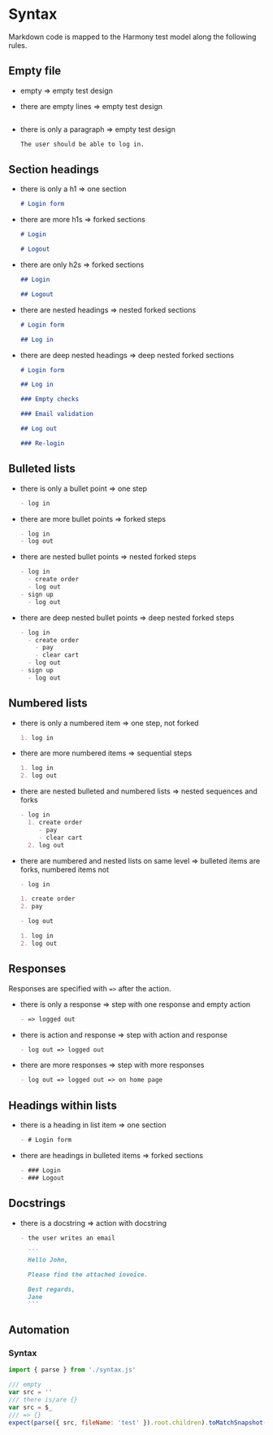 # Syntax

Markdown code is mapped to the Harmony test model along the following rules.

## Empty file

- empty => empty test design
- there are empty lines => empty test design

  ```markdown

  ```

- there is only a paragraph => empty test design

  ```markdown
  The user should be able to log in.
  ```

## Section headings

- there is only a h1 => one section

  ```markdown
  # Login form
  ```

- there are more h1s => forked sections

  ```markdown
  # Login

  # Logout
  ```

- there are only h2s => forked sections

  ```markdown
  ## Login

  ## Logout
  ```

- there are nested headings => nested forked sections

  ```markdown
  # Login form

  ## Log in
  ```

- there are deep nested headings => deep nested forked sections

  ```markdown
  # Login form

  ## Log in

  ### Empty checks

  ### Email validation

  ## Log out

  ### Re-login
  ```

## Bulleted lists

- there is only a bullet point => one step

  ```markdown
  - log in
  ```

- there are more bullet points => forked steps
  ```markdown
  - log in
  - log out
  ```
- there are nested bullet points => nested forked steps
  ```markdown
  - log in
    - create order
    - log out
  - sign up
    - log out
  ```
- there are deep nested bullet points => deep nested forked steps
  ```markdown
  - log in
    - create order
      - pay
      - clear cart
    - log out
  - sign up
    - log out
  ```

## Numbered lists

- there is only a numbered item => one step, not forked

  ```markdown
  1. log in
  ```

- there are more numbered items => sequential steps

  ```markdown
  1. log in
  2. log out
  ```

- there are nested bulleted and numbered lists => nested sequences and forks

  ```markdown
  - log in
    1. create order
       - pay
       - clear cart
    2. log out
  ```

- there are numbered and nested lists on same level => bulleted items are forks, numbered items not

  ```markdown
  - log in

  1. create order
  2. pay

  - log out

  1. log in
  2. log out
  ```

## Responses

Responses are specified with `=>` after the action.

- there is only a response => step with one response and empty action
  ```markdown
  - => logged out
  ```
- there is action and response => step with action and response
  ```markdown
  - log out => logged out
  ```
- there are more responses => step with more responses
  ```markdown
  - log out => logged out => on home page
  ```

## Headings within lists

- there is a heading in list item => one section
  ```markdown
  - # Login form
  ```
- there are headings in bulleted items => forked sections
  ```markdown
  - ### Login
  - ### Logout
  ```

## Docstrings

- there is a docstring => action with docstring

  ````markdown
  - the user writes an email

    ```
    Hello John,

    Please find the attached invoice.

    Best regards,
    Jane
    ```
  ````

## Automation

### Syntax

```js harmony
import { parse } from './syntax.js'

/// empty
var src = ''
/// there is/are {}
var src = $_
/// => {}
expect(parse({ src, fileName: 'test' }).root.children).toMatchSnapshot($1)
```
